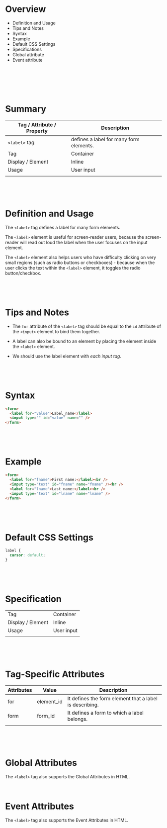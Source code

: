 # Overview

- Definition and Usage
- Tips and Notes
- Syntax
- Example
- Default CSS Settings
- Specifications
- Global attribute
- Event attribute

&nbsp;

&nbsp;

&nbsp;

# Summary

| Tag / Attribute / Property | Description                             |
| -------------------------- | --------------------------------------- |
| `<label>` tag              | defines a label for many form elements. |
| Tag                        | Container                               |
| Display / Element          | Inline                                  |
| Usage                      | User input                              |
|                            |                                         |

&nbsp;

&nbsp;

# Definition and Usage

The `<label>` tag defines a label for many form elements.

The `<label>` element is useful for screen-reader users, because the screen-reader will read out loud the label when the user focuses on the input element.

The `<label>` element also helps users who have difficulty clicking on very small regions (such as radio buttons or checkboxes) - because when the user clicks the text within the `<label>` element, it toggles the radio button/checkbox.

&nbsp;

&nbsp;

# Tips and Notes

- The `for` attribute of the `<label>` tag should be equal to the `id` attribute of the `<input>` element to bind them together.

- A label can also be bound to an element by placing the element inside the `<label>` element.

- We should use the label element with _each input tag_.

&nbsp;

&nbsp;

# Syntax

```html
<form>
  <label for="value">Label_name</label>
  <input type="" id="value" name="" />
</form>
```

&nbsp;

&nbsp;

# Example

```html
<form>
  <label for="fname">First name:</label><br />
  <input type="text" id="fname" name="fname" /><br />
  <label for="lname">Last name:</label><br />
  <input type="text" id="lname" name="lname" />
</form>
```

&nbsp;

&nbsp;

# Default CSS Settings

```css
label {
  cursor: default;
}
```

&nbsp;

&nbsp;

# Specification

|                   |            |
| ----------------- | ---------- |
| Tag               | Container  |
| Display / Element | Inline     |
| Usage             | User input |
|                   |            |

&nbsp;

&nbsp;

# Tag-Specific Attributes

| Attributes | Value      | Description                                             |
| ---------- | ---------- | ------------------------------------------------------- |
| for        | element_id | It defines the form element that a label is describing. |
| form       | form_id    | It defines a form to which a label belongs.             |
|            |            |                                                         |

&nbsp;

&nbsp;

# Global Attributes

The `<label>` tag also supports the Global Attributes in HTML.

&nbsp;

# Event Attributes

The `<label>` tag also supports the Event Attributes in HTML.
